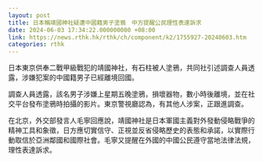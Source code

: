 ```yaml
---
layout: post
title: 日本稱靖國神社疑遭中國籍男子塗鴉　中方提醒公民理性表達訴求
date: 2024-06-03 17:34:22.000000000 +08:00
link: https://news.rthk.hk/rthk/ch/component/k2/1755927-20240603.htm
categories: rthk
---
```


日本東京供奉二戰甲級戰犯的靖國神社，有石柱被人塗鴉，共同社引述調查人員透露，涉嫌犯案的中國籍男子已經離境回國。

調查人員透露，該名男子涉嫌上星期五晚塗鴉，損壞器物，數小時後離境，並在社交平台發布塗鴉時拍攝的影片。東京警視廳認為，有其他人涉案，正跟進調查。

在北京，外交部發言人毛寧回應說，靖國神社是日本軍國主義對外發動侵略戰爭的精神工具和象徵，日方應切實信守、正視並反省侵略歷史的表態和承諾，以實際行動取信於亞洲鄰國和國際社會。毛寧又提醒在外國的中國公民遵守當地法律法規，理性表達訴求。
